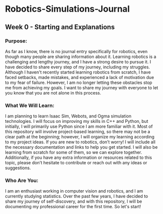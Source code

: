 # Robotics-Simulations-Journal

## Week 0 - Starting and Explanations

### Purpose:
As far as I know, there is no journal entry specifically for robotics, even though many people are sharing information about it. Learning robotics is a challenging and lengthy journey, and I have a strong desire to pursue it. I have decided to share every step of my journey, including my struggles. 
Although I haven't recently started learning robotics from scratch, I have faced setbacks, made mistakes, and experienced a lack of motivation due to my fear of failure. However, I am no longer letting these obstacles stop me from achieving my goals. I want to share my journey with everyone to let you know that you are not alone in this process.

### What We Will Learn:
I am planning to learn Isaac Sim, Webots, and Ogma simulation technologies. I will focus on improving my skills in C++ and Python, but initially, I will primarily use Python since I am more familiar with it. Most of this repository will involve project-based learning, so there may not be a clear path at the beginning; however, I will organize my learning according to my project ideas.
If you are new to robotics, don’t worry! I will include all the necessary documentation and links to help you get started. I will also be learning from scratch for some of them, so we can explore together. Additionally, if you have any extra information or resources related to this topic, please don’t hesitate to contribute or reach out with any ideas or suggestions.

### Who Are You:
I am an enthusiast working in computer vision and robotics, and I am currently studying statistics. Over the past few years, I have decided to share my journey of self-discovery, and with this repository, I will be documenting my professional career for the first time. So let's start!


